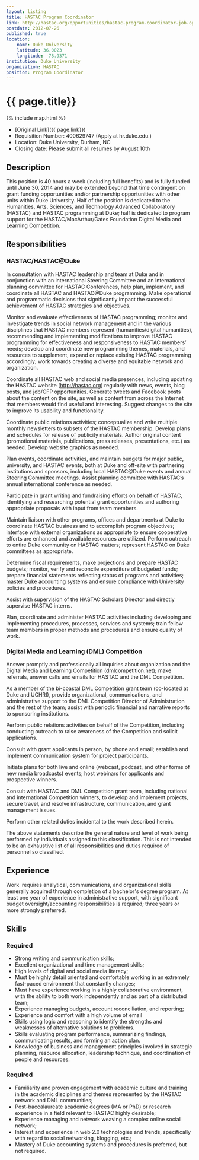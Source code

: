 ```yaml
---
layout: listing
title: HASTAC Program Coordinator
link: http://hastac.org/opportunities/hastac-program-coordinator-job-opening
postdate: 2012-07-26
published: true
location:
    name: Duke University
    latitude: 36.0023
    longitude: -78.9371
institution: Duke University
organization: HASTAC
position: Program Coordinator
---
```



# {{ page.title}}

{% include map.html %}



* [Original Link]({{ page.link}})
* Requisition Number: 400629747 (Apply at hr.duke.edu.)
* Location: Duke University, Durham, NC  
* Closing date: Please submit all resumes by August 10th

## Description

This position is 40 hours a week (including full benefits) and is fully funded until June 30, 2014 and may be extended beyond that time contingent on grant funding opportunities and/or partnership opportunities with other units within Duke University. Half of the position is dedicated to the Humanities, Arts, Sciences, and Technology Advanced Collaboratory (HASTAC) and HASTAC programming at Duke; half is dedicated to program support for the HASTAC/MacArthur/Gates Foundation Digital Media and Learning Competition.

## Responsibilities

### HASTAC/HASTAC@Duke

In consultation with HASTAC leadership and team at Duke and in conjunction with an international Steering Committee and an international planning committee for HASTAC Conferences, help plan, implement, and coordinate all HASTAC and HASTAC@Duke programming. Make operational and programmatic decisions that significantly impact the successful achievement of HASTAC strategies and objectives.  

Monitor and evaluate effectiveness of HASTAC programming; monitor and investigate trends in social network management and in the various disciplines that HASTAC members represent (humanities/digital humanities), recommending and implementing modifications to improve HASTAC programming for effectiveness and responsiveness to HASTAC members’ needs; develop and coordinate new programming themes, materials, and resources to supplement, expand or replace existing HASTAC programming accordingly; work towards creating a diverse and equitable network and organization.  

Coordinate all HASTAC web and social media presences, including updating the HASTAC website (<http://hastac.org>) regularly with news, events, blog posts, and job/CFP opportunities. Generate tweets and Facebook posts about the content on the site, as well as content from across the Internet that members would find useful and interesting. Suggest changes to the site to improve its usability and functionality.

Coordinate public relations activities; conceptualize and write multiple monthly newsletters to subsets of the HASTAC membership. Develop plans and schedules for release of publicity materials. Author original content (promotional materials, publications, press releases, presentations, etc.) as needed. Develop website graphics as needed.

Plan events, coordinate activities, and maintain budgets for major public, university, and HASTAC events, both at Duke and off-site with partnering institutions and sponsors, including local HASTAC@Duke events and annual Steering Committee meetings. Assist planning committee with HASTAC’s annual international conference as needed.

Participate in grant writing and fundraising efforts on behalf of HASTAC, identifying and researching potential grant opportunities and authoring appropriate proposals with input from team members.

Maintain liaison with other programs, offices and departments at Duke to coordinate HASTAC business and to accomplish program objectives; interface with external organizations as appropriate to ensure cooperative efforts are enhanced and available resources are utilized. Perform outreach to entire Duke community on HASTAC matters; represent HASTAC on Duke committees as appropriate.

Determine fiscal requirements, make projections and prepare HASTAC budgets; monitor, verify and reconcile expenditure of budgeted funds; prepare financial statements reflecting status of programs and activities; master Duke accounting systems and ensure compliance with University policies and procedures.

Assist with supervision of the HASTAC Scholars Director and directly supervise HASTAC interns.

Plan, coordinate and administer HASTAC activities including developing and implementing procedures, processes, services and systems; train fellow team members in proper methods and procedures and ensure quality of work.

### Digital Media and Learning (DML) Competition

Answer promptly and professionally all inquiries about organization and the Digital Media and Learning Competition (dmlcompetition.net); make referrals, answer calls and emails for HASTAC and the DML Competition.

As a member of the bi-coastal DML Competition grant team (co-located at Duke and UCHRI), provide organizational, communications, and administrative support to the DML Competition Director of Administration and the rest of the team; assist with periodic financial and narrative reports to sponsoring institutions.

Perform public relations activities on behalf of the Competition, including conducting outreach to raise awareness of the Competition and solicit applications.

Consult with grant applicants in person, by phone and email; establish and implement communication system for project participants.

Initiate plans for both live and online (webcast, podcast, and other forms of new media broadcasts) events; host webinars for applicants and prospective winners.

Consult with HASTAC and DML Competition grant team, including national and international Competition winners, to develop and implement projects, secure travel, and resolve infrastructure, communication, and grant management issues.

Perform other related duties incidental to the work described herein.

The above statements describe the general nature and level of work being performed by individuals assigned to this classification. This is not intended to be an exhaustive list of all responsibilities and duties required of personnel so classified.

## Experience

Work  requires analytical, communications, and organizational skills generally acquired through completion of a bachelor's degree program.  At least one year of experience in administrative support, with significant budget oversight/accounting responsibilities is required; three years or more strongly preferred.

## Skills

### Required
* Strong writing and communication skills;
* Excellent organizational and time management skills;
* High levels of digital and social media literacy;
* Must be highly detail oriented and comfortable working in an extremely fast-paced environment that constantly changes;
* Must have experience working in a highly collaborative environment, with the ability to both work independently and as part of a distributed team;
* Experience managing budgets, account reconciliation, and reporting;
* Experience and comfort with a high volume of email
* Skills using logic and reasoning to identify the strengths and weaknesses of alternative solutions to problems.
* Skills evaluating program performance, summarizing findings, communicating results, and forming an action plan.
* Knowledge of business and management principles involved in strategic planning, resource allocation, leadership technique, and coordination of people and resources.

### Required
* Familiarity and proven engagement with academic culture and training in the academic disciplines and themes represented by the HASTAC network and DML communities;
* Post-baccalaureate academic degrees (MA or PhD) or research experience in a field relevant to HASTAC highly desirable;
* Experience managing and network weaving a complex online social network;
* Interest and experience in web 2.0 technologies and trends, specifically with regard to social networking, blogging, etc.;      
* Mastery of Duke accounting systems and procedures is preferred, but not required.
